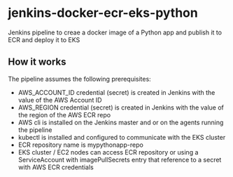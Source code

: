 # jenkins-docker-ecr-eks-python
Jenkins pipeline to creae a docker image of a Python app and publish it to ECR and deploy it to EKS

## How it works

The pipeline assumes the following prerequisites:
- AWS_ACCOUNT_ID credential (secret) is created in Jenkins with the value of the AWS Account ID
- AWS_REGION credential (secret) is created in Jenkins with the value of the region of the AWS ECR repo
- AWS cli is installed on the Jenkins master and or on the agents running the pipeline
- kubectl is installed and configured to communicate with the EKS cluster
- ECR repository name is mypythonapp-repo
- EKS cluster / EC2 nodes can access ECR repository or using a ServiceAccount with imagePullSecrets entry that reference to a secret with AWS ECR credentials 
